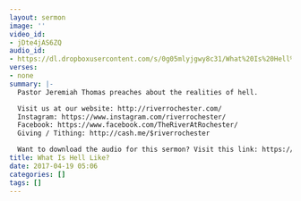 ```yaml
---
layout: sermon
image: ''
video_id:
- jDte4jAS6ZQ
audio_id:
- https://dl.dropboxusercontent.com/s/0g05mlyjgwy8c31/What%20Is%20Hell%20Like.mp3?dl=0
verses:
- none
summary: |-
  Pastor Jeremiah Thomas preaches about the realities of hell.

  Visit us at our website: http://riverrochester.com/
  Instagram: https://www.instagram.com/riverrochester/
  Facebook: https://www.facebook.com/TheRiverAtRochester/
  Giving / Tithing: http://cash.me/$riverrochester

  Want to download the audio for this sermon? Visit this link: https://riverrochester.com/sermons/hell-is-real and follow the instructions
title: What Is Hell Like?
date: 2017-04-19 05:06
categories: []
tags: []
---
```

